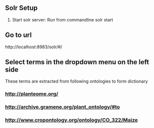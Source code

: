 

## Solr Setup
1. Start solr server: 
Run from commandline solr start

## Go to url 

http://localhost:8983/solr/#/

## Select terms in the dropdown menu on the left side

These terms are extracted from following ontologies to form dictionary

### http://planteome.org/

### http://archive.gramene.org/plant_ontology/#to

### http://www.cropontology.org/ontology/CO_322/Maize



